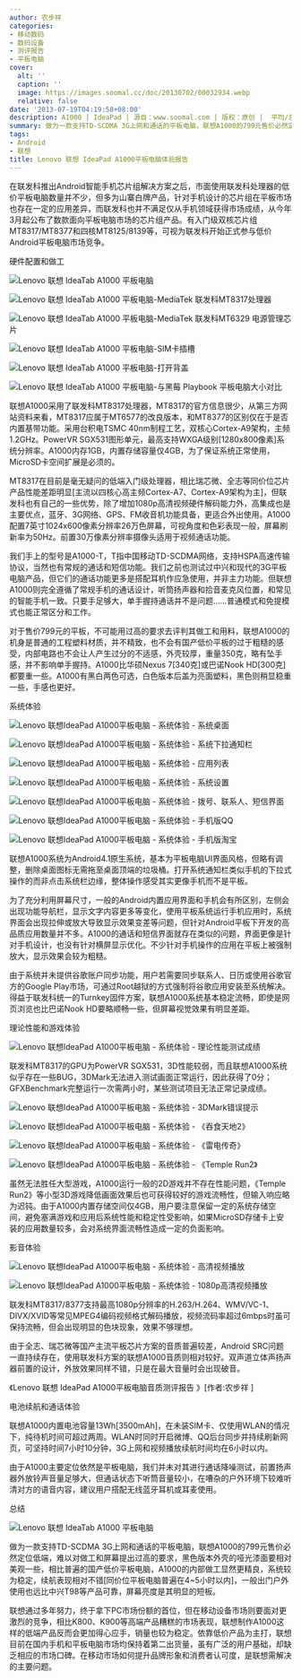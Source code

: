 ```yaml
---
author: 农步祥
categories:
- 移动数码
- 数码设备
- 测评报告
- 平板电脑
cover:
  alt: ''
  caption: ''
  image: https://images.soomal.cc/doc/20130702/00032934.webp
  relative: false
date: '2013-07-19T04:19:58+08:00'
description: A1000 | IdeaPad | 源自：www.soomal.com | 版权：原创 |  平均/总评分：07.50/60
summary: 做为一款支持TD-SCDMA 3G上网和通话的平板电脑，联想A1000的799元售价必然定位低端，相比普遍的国产低价平板电脑，内部做工显然更精良，系统较为稳定，续航表现相对不错，屏幕亮度是其明显的短板。
tags:
- Android
- 联想
title: Lenovo 联想 IdeaPad A1000平板电脑体验报告
---
```


在联发科推出Android智能手机芯片组解决方案之后，市面使用联发科处理器的低价平板电脑数量并不少，但多为山寨白牌产品，针对手机设计的芯片组在平板市场也存在一定的应用差异，而联发科也并不满足仅从手机领域获得市场成绩，从今年3月起公布了数款面向平板电脑市场的芯片组产品。有入门级双核芯片组MT8317/MT8377和四核MT8125/8139等，可视为联发科开始正式参与低价Android平板电脑市场竞争。







硬件配置和做工



![Lenovo 联想 IdeaTab A1000 平板电脑](https://images.soomal.cc/doc/20130702/00032908_01.webp)



![Lenovo 联想 IdeaTab A1000 平板电脑-MediaTek 联发科MT8317处理器](https://images.soomal.cc/doc/20130702/00032925_01.webp)



![Lenovo 联想 IdeaTab A1000 平板电脑-MediaTek 联发科MT6329 电源管理芯片](https://images.soomal.cc/doc/20130702/00032926_01.webp)



![Lenovo 联想 IdeaTab A1000 平板电脑-SIM卡插槽](https://images.soomal.cc/doc/20130702/00032913_01.webp)



![Lenovo 联想 IdeaTab A1000 平板电脑-打开背盖](https://images.soomal.cc/doc/20130702/00032922_01.webp)



![Lenovo 联想 IdeaTab A1000 平板电脑-与黑莓 Playbook 平板电脑大小对比](https://images.soomal.cc/doc/20130702/00032917_01.webp)



联想A1000采用了联发科MT8317处理器，MT8317的官方信息很少，从第三方网站资料来看，MT8317应属于MT6577的改良版本，和MT8377的区别仅在于是否内置基带功能。采用台积电TSMC 40nm制程工艺，双核心Cortex-A9架构，主频1.2GHz。PowerVR SGX531图形单元，最高支持WXGA级别[1280x800像素]系统分辨率。A1000内存1GB，内置存储容量仅4GB，为了保证系统正常使用，MicroSD卡空间扩展是必须的。



MT8317在目前是毫无疑问的低端入门级处理器，相比瑞芯微、全志等同价位芯片产品性能差距明显[主流以四核心高主频Cortex-A7、Cortex-A9架构为主]，但联发科也有自己的一些优势，除了增加1080p高清视频硬件解码能力外，高集成也是主要优点，蓝牙、3G网络、GPS、FM收音机功能具备，更适合外出使用。A1000配置7英寸1024x600像素分辨率26万色屏幕，可视角度和色彩表现一般，屏幕刷新率为50Hz。前置30万像素分辨率摄像头适用于视频通话功能。







我们手上的型号是A1000-T，T指中国移动TD-SCDMA网络，支持HSPA高速传输协议，当然也有常规的通话和短信功能。我们之前也测试过中兴和现代的3G平板电脑产品，但它们的通话功能更多是搭配耳机作应急使用，并非主力功能。但联想A1000则完全遵循了常规手机的通话设计，听筒扬声器和拾音麦克风位置，和常见的智能手机一致。只要手足够大，单手握持通话并不是问题……普通模式和免提模式也能正常区分和工作。



对于售价799元的平板，不可能用过高的要求去评判其做工和用料，联想A1000的机身是普通的工程塑料材质，并不精致，也不会有国产低价平板的过于粗糙的感受，内部电路也不会让人产生过分的不适感，外壳较厚，重量350克，略有坠手感，并不影响单手握持。A1000比华硕Nexus 7[340克]或巴诺Nook HD[300克]都要重一些。A1000有黑白两色可选，白色版本后盖为亮面塑料，黑色则稍显稳重一些，手感也更好。







系统体验



![Lenovo 联想IdeaPad A1000平板电脑 - 系统体验 - 系统桌面](https://images.soomal.cc/doc/20130719/00033627_01.webp)



![Lenovo 联想IdeaPad A1000平板电脑 - 系统体验 - 系统下拉通知栏](https://images.soomal.cc/doc/20130719/00033628_01.webp)



![Lenovo 联想IdeaPad A1000平板电脑 - 系统体验 - 应用列表](https://images.soomal.cc/doc/20130719/00033629_01.webp)



![Lenovo 联想IdeaPad A1000平板电脑 - 系统体验 - 系统设置](https://images.soomal.cc/doc/20130719/00033630_01.webp)



![Lenovo 联想IdeaPad A1000平板电脑 - 系统体验 - 拨号、联系人、短信界面](https://images.soomal.cc/doc/20130719/00033625.webp)



![Lenovo 联想IdeaPad A1000平板电脑 - 系统体验 - 手机版QQ](https://images.soomal.cc/doc/20130719/00033631_01.webp)



![Lenovo 联想IdeaPad A1000平板电脑 - 系统体验 - 手机版淘宝](https://images.soomal.cc/doc/20130719/00033632_01.webp)



联想A1000系统为Android4.1原生系统，基本为平板电脑UI界面风格，但略有调整，删除桌面图标无需拖至桌面顶端的垃圾桶。打开系统通知栏类似手机的下拉式操作的而非点击系统栏边缘，整体操作感受其实更像手机而不是平板。



为了充分利用屏幕尺寸，一般的Android内置应用界面和手机会有所区别，左侧会出现功能导航栏，显示文字内容更多等变化，使用平板系统运行手机应用时，系统界面会出现拉伸或放大导致显示效果变差等问题，但针对Android平板下开发的高品质应用数量并不多。A1000的通话和短信界面就存在类似的问题，界面更像是针对手机设计，也没有针对横屏显示优化。不少针对手机操作的应用在平板上被强制放大，显示效果会较为粗糙。



由于系统并未提供谷歌账户同步功能，用户若需要同步联系人、日历或使用谷歌官方的Google Play市场，可通过Root越狱的方式强制将谷歌应用安装至系统解决。得益于联发科统一的Turnkey固件方案，联想A1000系统基本稳定流畅，即使是网页浏览也比巴诺Nook HD要略顺畅一些，但屏幕视觉效果有明显差距。







理论性能和游戏体验



![Lenovo 联想IdeaPad A1000平板电脑 - 系统体验 - 理论性能测试成绩](https://images.soomal.cc/doc/20130719/00033626.webp)



联发科MT8317的GPU为PowerVR SGX531，3D性能较弱，而且联想A1000系统似乎存在一些BUG，3DMark无法进入测试画面正常运行，因此获得了0分；GFXBenchmark完整运行一次需两小时，某些测试项目无法正常记录成绩。



![Lenovo 联想IdeaPad A1000平板电脑 - 系统体验 - 3DMark错误提示](https://images.soomal.cc/doc/20130719/00033633_01.webp)



![Lenovo 联想IdeaPad A1000平板电脑 - 系统体验 - 《吞食天地2》](https://images.soomal.cc/doc/20130719/00033636_01.webp)



![Lenovo 联想IdeaPad A1000平板电脑 - 系统体验 - 《雷电传奇》](https://images.soomal.cc/doc/20130719/00033634_01.webp)



![Lenovo 联想IdeaPad A1000平板电脑 - 系统体验 - 《Temple Run2》](https://images.soomal.cc/doc/20130719/00033635_01.webp)



虽然无法胜任大型游戏，A1000运行一般的2D游戏并不存在性能问题，《Temple Run2》等小型3D游戏降低画面效果后也可获得较好的游戏流畅性，但输入响应略为迟钝。由于A1000内置存储空间仅4GB，用户要注意保留一定的系统存储空间，避免塞满游戏和应用后系统性能和稳定性受影响，如果MicroSD存储卡上安装的应用数量较多，会对系统界面流畅性造成一定的负面影响。







影音体验



![Lenovo 联想IdeaPad A1000平板电脑 - 系统体验 - 高清视频播放](https://images.soomal.cc/doc/20130719/00033637_01.webp)



![Lenovo 联想IdeaPad A1000平板电脑 - 系统体验 - 1080p高清视频播放](https://images.soomal.cc/doc/20130719/00033638_01.webp)



联发科MT8317/8377支持最高1080p分辨率的H.263/H.264、WMV/VC-1、DIVX/XVID等常见MPEG4编码视频格式解码播放，视频流码率超过6mbps时虽可保持流畅，但会出现明显的色块现象，效果不够理想。



由于全志、瑞芯微等国产主流平板芯片方案的音质普遍较差，Android SRC问题一直持续存在，使用联发科方案的联想A1000音质则相对较好。双声道立体声扬声器前置的设计，外放效果同样不错，只是在最大音量时会出现破音。



《Lenovo 联想 IdeaPad A1000平板电脑音质测评报告 》[作者:农步祥 ]







电池续航和通话体验



联想A1000内置电池容量13Wh[3500mAh]，在未装SIM卡、仅使用WLAN的情况下，纯待机时间可超过两周。WLAN时同时开启微博、QQ后台同步并持续刷新网页，可坚持时间7小时10分钟，3G上网和视频播放续航时间均在6小时以内。







由于A1000主要定位依然是平板电脑，我们并未对其进行通话降噪测试，前置扬声器外放铃声音量足够大，但通话状态下听筒音量较小，在嘈杂的户外环境下较难听清对方的语音内容，建议用户搭配无线蓝牙耳机或耳麦使用。







总结



![Lenovo 联想 IdeaTab A1000 平板电脑](https://images.soomal.cc/doc/20130702/00032921.webp)



做为一款支持TD-SCDMA 3G上网和通话的平板电脑，联想A1000的799元售价必然定位低端，难以对做工和屏幕提出过高的要求，黑色版本外壳的哑光漆面要相对美观一些，相比普遍的国产低价平板电脑，A1000的内部做工显然更精良，系统较为稳定，续航表现相对不错[同价位平板电脑普遍在4~5小时以内]，一般出门户外使用也远比中兴T98等产品可靠，屏幕亮度是其明显的短板。







联想通过多年努力，终于拿下PC市场份额的首位，但在移动设备市场则要面对更激烈的竞争，相比K800、K900等高端产品糟糕的市场表现，联想制作A1000这样的低端产品反而会更加得心应手，销量也较为稳定。依靠低价产品为主打，联想目前在国内手机和平板电脑市场均保持着第二出货量，虽有广泛的用户基础，却缺乏相应的市场口碑。在移动市场如何提升品牌形象和消费者认可度，是联想需解决的主要问题。